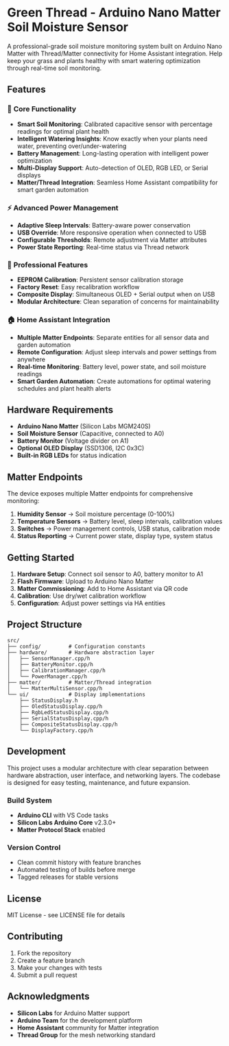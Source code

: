 # Green Thread - Arduino Nano Matter Soil Moisture Sensor

A professional-grade soil moisture monitoring system built on Arduino Nano Matter with Thread/Matter connectivity for Home Assistant integration. Help keep your grass and plants healthy with smart watering optimization through real-time soil monitoring.

## Features

### 🌱 **Core Functionality**
- **Smart Soil Monitoring**: Calibrated capacitive sensor with percentage readings for optimal plant health
- **Intelligent Watering Insights**: Know exactly when your plants need water, preventing over/under-watering
- **Battery Management**: Long-lasting operation with intelligent power optimization
- **Multi-Display Support**: Auto-detection of OLED, RGB LED, or Serial displays
- **Matter/Thread Integration**: Seamless Home Assistant compatibility for smart garden automation

### ⚡ **Advanced Power Management**
- **Adaptive Sleep Intervals**: Battery-aware power conservation
- **USB Override**: More responsive operation when connected to USB
- **Configurable Thresholds**: Remote adjustment via Matter attributes
- **Power State Reporting**: Real-time status via Thread network

### 🔧 **Professional Features**
- **EEPROM Calibration**: Persistent sensor calibration storage
- **Factory Reset**: Easy recalibration workflow
- **Composite Display**: Simultaneous OLED + Serial output when on USB
- **Modular Architecture**: Clean separation of concerns for maintainability

### 🏠 **Home Assistant Integration**
- **Multiple Matter Endpoints**: Separate entities for all sensor data and garden automation
- **Remote Configuration**: Adjust sleep intervals and power settings from anywhere
- **Real-time Monitoring**: Battery level, power state, and soil moisture readings
- **Smart Garden Automation**: Create automations for optimal watering schedules and plant health alerts

## Hardware Requirements

- **Arduino Nano Matter** (Silicon Labs MGM240S)
- **Soil Moisture Sensor** (Capacitive, connected to A0)
- **Battery Monitor** (Voltage divider on A1)
- **Optional OLED Display** (SSD1306, I2C 0x3C)
- **Built-in RGB LEDs** for status indication

## Matter Endpoints

The device exposes multiple Matter endpoints for comprehensive monitoring:

1. **Humidity Sensor** → Soil moisture percentage (0-100%)
2. **Temperature Sensors** → Battery level, sleep intervals, calibration values
3. **Switches** → Power management controls, USB status, calibration mode
4. **Status Reporting** → Current power state, display type, system status

## Getting Started

1. **Hardware Setup**: Connect soil sensor to A0, battery monitor to A1
2. **Flash Firmware**: Upload to Arduino Nano Matter
3. **Matter Commissioning**: Add to Home Assistant via QR code
4. **Calibration**: Use dry/wet calibration workflow
5. **Configuration**: Adjust power settings via HA entities

## Project Structure

```
src/
├── config/         # Configuration constants
├── hardware/       # Hardware abstraction layer
│   ├── SensorManager.cpp/h
│   ├── BatteryMonitor.cpp/h
│   ├── CalibrationManager.cpp/h
│   └── PowerManager.cpp/h
├── matter/         # Matter/Thread integration
│   └── MatterMultiSensor.cpp/h
└── ui/             # Display implementations
    ├── StatusDisplay.h
    ├── OledStatusDisplay.cpp/h
    ├── RgbLedStatusDisplay.cpp/h
    ├── SerialStatusDisplay.cpp/h
    ├── CompositeStatusDisplay.cpp/h
    └── DisplayFactory.cpp/h
```

## Development

This project uses a modular architecture with clear separation between hardware abstraction, user interface, and networking layers. The codebase is designed for easy testing, maintenance, and future expansion.

### Build System
- **Arduino CLI** with VS Code tasks
- **Silicon Labs Arduino Core** v2.3.0+
- **Matter Protocol Stack** enabled

### Version Control
- Clean commit history with feature branches
- Automated testing of builds before merge
- Tagged releases for stable versions

## License

MIT License - see LICENSE file for details

## Contributing

1. Fork the repository
2. Create a feature branch
3. Make your changes with tests
4. Submit a pull request

## Acknowledgments

- **Silicon Labs** for Arduino Matter support
- **Arduino Team** for the development platform
- **Home Assistant** community for Matter integration
- **Thread Group** for the mesh networking standard
